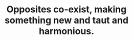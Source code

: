 ---
title: Opposites co-exist, making something new and taut and harmonious.
tags: opposites TMWT daoism motion truth
star: true
order: 5
---